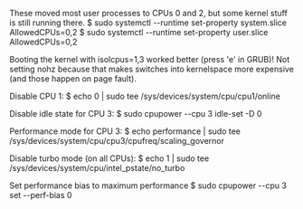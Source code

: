 These moved most user processes to CPUs 0 and 2, but some kernel stuff is still running there.
$ sudo systemctl --runtime set-property system.slice AllowedCPUs=0,2
$ sudo systemctl --runtime set-property user.slice AllowedCPUs=0,2

Booting the kernel with isolcpus=1,3 worked better (press 'e' in GRUB)! Not setting nohz because that makes switches into kernelspace more expensive (and those happen on page fault).

Disable CPU 1:
$ echo 0 | sudo tee /sys/devices/system/cpu/cpu1/online

Disable idle state for CPU 3:
$ sudo cpupower --cpu 3 idle-set -D 0

Performance mode for CPU 3:
$ echo performance | sudo tee /sys/devices/system/cpu/cpu3/cpufreq/scaling_governor

Disable turbo mode (on all CPUs):
$ echo 1 | sudo tee /sys/devices/system/cpu/intel_pstate/no_turbo

Set performance bias to maximum performance
$ sudo cpupower --cpu 3 set --perf-bias 0
